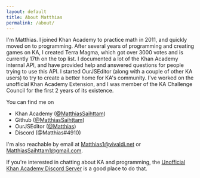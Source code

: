 ```yaml
---
layout: default
title: About Matthias
permalink: /about/
---
```


I'm Matthias. I joined Khan Academy to practice math in 2011, and quickly moved on to programming. After several years of programming and creating games on KA, I created Terra Magma, which got over 3000 votes and is currently 17th on the top list. I documented a lot of the Khan Academy internal API, and have provided help and answered questions for people trying to use this API. I started OurJSEditor (along with a couple of other KA users) to try to create a better home for KA's community. I've worked on the unofficial Khan Academy Extension, and I was member of the KA Challenge Council for the first 2 years of its existence.

You can find me on
- Khan Academy ([@MatthiasSaihttam](https://khanacademy.org/profile/MatthiasSaihttam))
- Github ([@MatthiasSaihttam](https://github.com/MatthiasSaihttam))
- OurJSEditor ([@Matthias](https://ourjseditor.com/user/Matthias))
- Discord (@Matthias#4910)

I'm also reachable by email at Matthias1@vivaldi.net or MatthiasSaihttam1@gmail.com.

If you're interested in chatting about KA and programming, the [Unofficial Khan Academy Discord Server](https://discord.gg/nkEpc6r) is a good place to do that.
